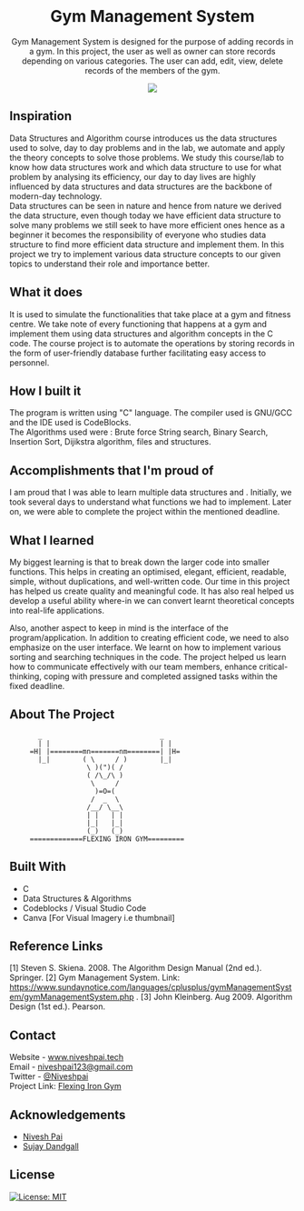 <!-- PROJECT LOGO -->
<br />
<p align="center">
  <a href="https://github.com/Niveshpai/flexing-iron-gym">
  </a>
  <h1 align="center">Gym Management System</h1>
  <p align="center">
    Gym Management System is designed for the purpose of adding records in a gym. In this project, the user as well as owner can store records depending on various categories. The user can add, edit, view, delete records of the members of the gym.
    <br />
  </p>
</p>

<p align="center">
<img src = https://user-images.githubusercontent.com/59831140/109519675-74b98180-7ad1-11eb-86cc-ec1b2075ded9.png>
</]>

## Inspiration
Data Structures and Algorithm course introduces us the data structures used to solve, day to day problems and in the lab, we automate and apply the theory concepts to solve those problems. We study this course/lab to know how data structures work and which data structure to use for what problem by analysing its efficiency, our day to day lives are highly influenced by data structures and data structures are the backbone of modern-day technology. </br>
Data structures can be seen in nature and hence from nature we derived the data structure, even though today we have efficient data structure to solve many problems we still seek to have more efficient ones hence as a beginner it becomes the responsibility of everyone who studies data structure to find more efficient data structure and implement them. In this project we try to implement various data structure concepts to our given topics to understand their role and importance better. 

## What it does
It is used to simulate the functionalities that take place at a gym and fitness centre. We take note of every functioning that happens at a gym and implement them using data structures and algorithm concepts in the C code. The course project is to automate the operations by storing records in the form of user-friendly database further facilitating easy access to personnel.


## How I built it
The program is written using "C" language. The compiler used is GNU/GCC and the IDE used is CodeBlocks. </br>
The Algorithms used were :  Brute force String search, Binary Search, Insertion Sort, Dijikstra algorithm, files and structures.


## Accomplishments that I'm proud of
I am proud that I was able to learn multiple data structures and . Initially, we took several days to understand what functions we had to implement. Later on, we were  able to complete the project within the mentioned deadline. </br>

 
## What I learned
My biggest learning is that to break down the larger code into smaller functions. This helps in creating an optimised, elegant, efficient, readable, simple, without duplications, and well-written code. Our time in this project has helped us create quality and meaningful code. It has also real helped us develop a useful ability where-in we can convert learnt theoretical concepts into real-life applications.  </br>

Also, another aspect to keep in mind is the interface of the program/application. In addition to creating efficient code, we need to also emphasize on the user interface. We learnt on how to implement various sorting and searching techniques in the code. The project helped us learn how to communicate effectively with our team members, enhance critical-thinking, coping with pressure and completed assigned tasks within the fixed deadline.


<!-- ABOUT THE PROJECT -->
## About The Project

           _                             _
           | |                           | |
         =H| |========mn=======nm========| |H=
           |_|        ( \     / )        |_|
                       \ )(")( /
                       ( /\_/\ )
                        \     /
                         )=O=(
                        /  _  \
                       /__/ \__\
                       | |   | |
                       |_|   |_|
                       (_)   (_)
         =============FLEXING IRON GYM=========


## Built With

* C
* Data Structures & Algorithms
* Codeblocks / Visual Studio Code
* Canva [For Visual Imagery i.e thumbnail]

## Reference Links

[1] Steven S. Skiena. 2008. The Algorithm Design Manual (2nd ed.). Springer.
[2] Gym Management System. Link: https://www.sundaynotice.com/languages/cplusplus/gymManagementSystem/gymManagementSystem.php .
[3] John Kleinberg. Aug 2009. Algorithm Design (1st ed.). Pearson.


<!-- CONTACT -->
## Contact

Website - www.niveshpai.tech </br>
Email - niveshpai123@gmail.com </br> 
Twitter - [@Niveshpai](https://twitter.com/Niveshpai) </br> 
Project Link: [Flexing Iron Gym](https://github.com/Niveshpai/flexing-iron-gym)


<!-- ACKNOWLEDGEMENTS -->
## Acknowledgements

* [Nivesh Pai](https://github.com/Niveshpai)
* [Sujay Dandgall](https://github.com/Sujay-S-D)

## License

[![License: MIT](https://img.shields.io/badge/License-MIT-yellow.svg)](https://opensource.org/licenses/MIT)
